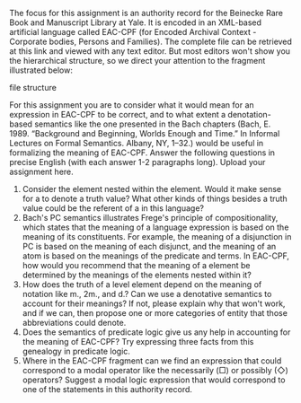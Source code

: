 The focus for this assignment is an authority record for the Beinecke Rare Book and Manuscript Library at Yale. It is encoded in an XML-based artificial language called EAC-CPF (for Encoded Archival Context - Corporate bodies, Persons and Families). The complete file can be retrieved at this link and viewed with any text editor. But most editors won't show you the hierarchical structure, so we direct your attention to the fragment illustrated below:

file structure

For this assignment you are to consider what it would mean for an expression in EAC-CPF to be correct, and to what extent a denotation-based semantics like the one presented in the Bach chapters (Bach, E. 1989. “Background and Beginning, Worlds Enough and Time.” In Informal Lectures on Formal Semantics. Albany, NY, 1–32.) would be useful in formalizing the meaning of EAC-CPF. Answer the following questions in precise English (with each answer 1-2 paragraphs long). Upload your assignment here.

1. Consider the <level> element nested within the <structureOrGenealogy> element. Would it make sense for a <level> to denote a truth value? What other kinds of things besides a truth value could be the referent of a <level> in this language?
2. Bach's PC semantics illustrates Frege's principle of compositionality, which states that the meaning of a language expression is based on the meaning of its constituents. For example, the meaning of a disjunction in PC is based on the meaning of each disjunct, and the meaning of an atom is based on the meanings of the predicate and terms. In EAC-CPF, how would you recommend that the meaning of a <level> element be determined by the meanings of the elements nested within it?
3. How does the truth of a level element depend on the meaning of notation like m., 2m., and d.? Can we use a denotative semantics to account for their meanings? If not, please explain why that won't work, and if we can, then propose one or more categories of entity that those abbreviations could denote.
4. Does the semantics of predicate logic give us any help in accounting for the meaning of EAC-CPF? Try expressing three facts from this genealogy in predicate logic.
5. Where in the EAC-CPF fragment can we find an expression that could correspond to a modal operator like the necessarily (□) or possibly (◇) operators? Suggest a modal logic expression that would correspond to one of the statements in this authority record.
